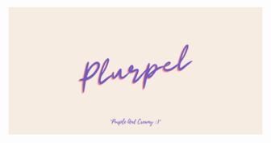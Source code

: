 ![Banner](https://github.com/Plurpel/.github/blob/437ff85ec5fcf0b0ab13de7c06eeaf6f78d5ffe5/Images/Plurpel%20Banner.png)
